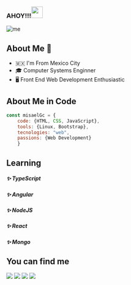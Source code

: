 ### AHOY!!!<img src="https://raw.githubusercontent.com/MartinHeinz/MartinHeinz/master/wave.gif" width="30px">

![me](https://user-images.githubusercontent.com/40589269/104251345-1f4be700-5435-11eb-9300-4ab6f13390fd.jpg)

## About Me :book:

- :mexico: I'm From Mexico City
- 🎓 Computer Systems Enginner
- 🖥 Front End Web Development Enthusiastic

## About Me in Code
```js
const misaelGc = {
    code: {HTML, CSS, JavaScript},
    tools: {Linux, Bootstrap},
    tecnologies: "web",
    passions: {Web Development}
    }
```    

## Learning

<div style="display: block;">
    <h5>✨ TypeScript</h5>
    <h5>✨ Angular</h5>
    <h5>✨ NodeJS</h5>
    <h5>✨ React</h5>
    <h5>✨ Mongo</h5>
</div>

## You can find me    

[![](https://img.shields.io/badge/MIsaelGC-IG-orange)](https://www.instagram.com/moretonaco)
[![](https://img.shields.io/badge/Misael-Blog-c55f5f)](misaelgc.github.io/personalblog/)
[![](https://img.shields.io/badge/Misael-Linkedin-blue)](www.linkedin.com/in/misael-garcia-cruz/)
[![](https://img.shields.io/badge/MIsaelGC-GitHub-DDDDDD)](github.com/MisaelGC)

